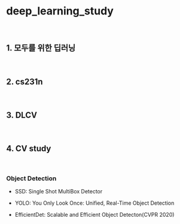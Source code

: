 # deep_learning_study

<br>

## 1. 모두를 위한 딥러닝

<br>

## 2. cs231n

<br>

## 3. DLCV

<br>

## 4. CV study

<br>

### Object Detection

- SSD: Single Shot MultiBox Detector

- YOLO: You Only Look Once: Unified, Real-Time Object Detection 

- EfficientDet: Scalable and Efficient Object Detecton(CVPR 2020)

